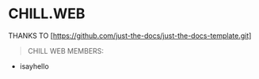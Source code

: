 # CHILL.WEB

THANKS TO [https://github.com/just-the-docs/just-the-docs-template.git]

> CHILL WEB MEMBERS:
- isayhello
